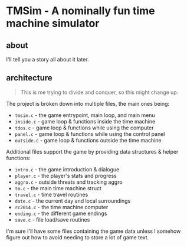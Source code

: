 # TMSim - A nominally fun time machine simulator

## about

I'll tell you a story all about it later.

## architecture

> This is me trying to divide and conquer, so this might change up.

The project is broken down into multiple files, the main ones being:

- `tmsim.c`   - the game entrypoint, main loop, and main menu
- `inside.c`  - game loop & functions inside the time machine
- `tdos.c`    - game loop & functions while using the computer
- `panel.c`   - game loop & functions while using the control panel
- `outside.c` - game loop & functions outside the time machine

Additional files support the game by providing data structures & helper functions:

- `intro.c`  - the game introduction & dialogue
- `player.c` - the player's stats and progress
- `aggro.c`  - outside threats and tracking aggro
- `tm.c`     - the main time machine struct
- `travel.c` - time travel routines
- `date.c`   - the current day and local surroundings
- `rc2014.c` - the time machine computer
- `ending.c` - the different game endings
- `save.c`   - file load/save routines

I'm sure I'll have some files containing the game data unless I somehow figure out how to avoid needing to store a lot of game text.
